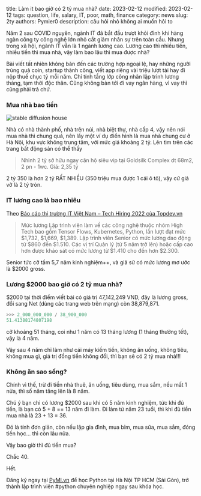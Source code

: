 title: Làm it bao giờ có 2 tỷ mua nhà?
date: 2023-02-12
modified: 2023-02-12
tags: question, life, salary, IT, poor, math, finance
category: news
slug: 2ty
authors: Pymier0
description: câu hỏi nhỏ không ai muốn hỏi to

Năm 2 sau COVID nguyên, ngành IT đã bắt đầu trượt khỏi đỉnh khi hàng ngàn công ty công nghệ lớn nhỏ cắt giảm nhân sự trên toàn cầu. Nhưng trong xã hội, ngành IT vẫn là 1 ngành lương cao. Lương cao thì nhiều tiền, nhiều tiền thì mua nhà, vậy làm bao lâu thì mua được nhà?

Bài viết tất nhiên không bàn đến các trường hợp ngoại lệ, hay những người trúng quả coin, startup thành công, viết app riêng vài triệu lượt tải hay đi nộp thuế chục tỷ mỗi năm. Chỉ tính tầng lớp công nhân lập trình lương tháng, tạm thời độc thân.
Cũng không bàn tới đi vay ngân hàng, vì vay thì cũng phải trả chứ.

### Mua nhà bao tiền
![stable diffusion house]({static}/images/2ty.jpg)

Nhà có nhà thành phố, nhà trên núi, nhà biệt thự, nhà cấp 4, vậy nên nói mua nhà thì chung quá, nên lấy một ví dụ điển hình là mua nhà chung cư ở Hà Nội, khu vực không trung tâm, với mức giá khoảng 2 tỷ.
Lên tìm trên các trang bất động sản có thể thấy

> Nhỉnh 2 tỷ sở hữu ngay căn hộ siêu vip tại Goldsilk Complex dt 68m2, 2 pn - 1wc. Giá: 2,35 tỷ

2 tỷ 350 là hơn 2 tỷ RẤT NHIỀU (350 triệu mua được 1 cái ô tô), vậy cứ giả vờ là 2 tỷ tròn.

### IT lương cao là bao nhiêu

Theo [Báo cáo thị trường IT Việt Nam – Tech Hiring 2022 của Topdev.vn](https://topdev.vn/blog/muc-luong-cac-vi-tri-lap-trinh-2022/)

> Mức lương Lập trình viên làm về các công nghệ thuộc nhóm High Tech bao gồm Tensor Flows, Kubernetes, Python,  lần lượt đạt mức $1,732, $1,669, $1,389.
> Lập trình viên Senior có mức lương dao động từ $860 đến $1.510. Các vị trí Quản lý (từ 5 năm trở lên) hoặc cấp cao hơn được khảo sát có mức lương từ $1.410 cho đến hơn $2.300.

Senior tức cỡ tầm 5,7 năm kinh nghiệm++, và giả sử có mức lương mơ ước là $2000 gross.

### Lương $2000 bao giờ có 2 tỷ mua nhà?
$2000 tại thời điểm viết bài có giá trị 47,142,249 VND, đây là lương gross, đổi sang Net (dùng các trang web trên mạng) còn 38,879,871.

```py
>>> 2_000_000_000 / 38_900_000
51.41388174807198
```

cỡ khoảng 51 tháng, coi như 1 năm có 13 tháng lương (1 tháng thưởng tết), vậy là 4 năm.

Vậy sau 4 năm chỉ làm như cái máy kiếm tiền, không ăn uống, không tiêu, không mua gì, giá trị đồng tiền không đổi, thì bạn sẽ có 2 tỷ mua nhà!!!

### Không ăn sao sống?
Chính vì thế, trừ đi tiền nhà thuê, ăn uống, tiêu dùng, mua sắm, nếu mất 1 nửa, thì số năm tăng lên là 8 năm.

Chú ý bạn chỉ có lương $2000 sau khi có 5 năm kinh nghiệm, tức khi đủ tiền, là bạn có 5 + 8 == 13 năm đi làm. Đi làm từ năm 23 tuổi, thì khi đủ tiền mua nhà là 23 + 13 = 36.

Đó là tính đơn giản, còn nếu lập gia đình, mua bỉm, mua sữa, mua sắm, đóng tiền học... thì còn lâu nữa.

Vậy bao giờ thì đủ tiền mua?

Chắc 40.

Hết.

Đăng ký ngay tại [PyMI.vn](https://pymi.vn) để học Python tại Hà Nội TP HCM (Sài Gòn),
trở thành lập trình viên #python chuyên nghiệp ngay sau khóa học.
